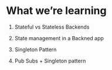 # What we’re learning

1.  Stateful vs Stateless Backends

2.  State management in a Backned app

3.  Singleton Pattern

4.  Pub Subs + Singleton pattern